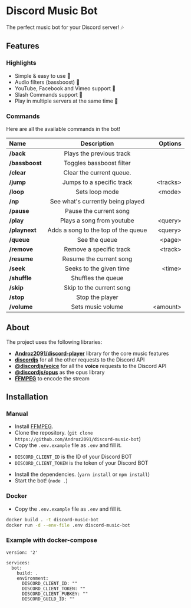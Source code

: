# Discord Music Bot

The perfect music bot for your Discord server! 🎶

## Features

### Highlights

* Simple & easy to use 🤘
* Audio filters (bassboost) 🎸
* YouTube, Facebook and Vimeo support 🌌
* Slash Commands support 🤖
* Play in multiple servers at the same time 🚗

### Commands

Here are all the available commands in the bot!

|      Name      |             Description             |  Options  |
|:---------------|:-----------------------------------:|----------:|
|   **/back**    |      Plays the previous track       |           |
| **/bassboost** |      Toggles bassboost filter       |           |
|   **/clear**   |      Clear the current queue.       |           |
|   **/jump**    |      Jumps to a specific track      | \<tracks> |
|   **/loop**    |           Sets loop mode            |  \<mode>  |
|    **/np**     |  See what's currently being played  |           |
|   **/pause**   |       Pause the current song        |           |
|   **/play**    |      Plays a song from youtube      | \<query>  |
| **/playnext**  | Adds a song to the top of the queue | \<query>  |
|   **/queue**   |            See the queue            |  \<page>  |
|  **/remove**   |       Remove a specific track       | \<track>  |
|  **/resume**   |       Resume the current song       |           |
|   **/seek**    |       Seeks to the given time       |  \<time>  |
|  **/shuffle**  |         Shuffles the queue          |           |
|   **/skip**    |      Skip to the current song       |           |
|   **/stop**    |           Stop the player           |           |
|  **/volume**   |          Sets music volume          | \<amount> |

## About

The project uses the following libraries:

* **[Androz2091/discord-player](https://github.com/Androz2091/discord-player)** library for the core music features
* **[discordjs](https://github.com/discordjs/discord.js)** for all the other requests to the Discord API
* **[@discordjs/voice](https://github.com/discordjs/voice)** for all the **voice** requests to the Discord API
* **[@discordjs/opus](https://github.com/discordjs/opus)** as the opus library
* **[FFMPEG](https://ffmpeg.org)** to encode the stream

## Installation

### Manual
* Install [FFMPEG](https://ffmpeg.org).
* Clone the repository. (`git clone https://github.com/Androz2091/discord-music-bot`)
* Copy the `.env.example` file as `.env` and fill it.
 - `DISCORD_CLIENT_ID` is the ID of your Discord BOT
 - `DISCORD_CLIENT_TOKEN` is the token of your Discord BOT
* Install the dependencies. (`yarn install` or `npm install`)
* Start the bot! (`node .`)

### Docker 
* Copy the `.env.example` file as `.env` and fill it.
```sh
docker build . -t discord-music-bot
docker run -d --env-file .env discord-music-bot 
```

### Example with docker-compose
```
version: '2'

services:
  bot:
    build: .
    environment:
      DISCORD_CLIENT_ID: ""
      DISCORD_CLIENT_TOKEN: ""
      DISCORD_CLIENT_PUBKEY: ""
      DISCORD_GUILD_ID: ""
```
